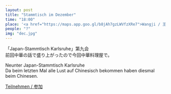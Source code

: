 ```yaml
---
layout: post
title: "Stammtisch im Dezember"
time: "18:00"
place: '<a href="https://maps.app.goo.gl/b8jAh7gzLWVfzXRe7">Wangji / 王记餐馆</a>'
people: "?"
img: "dec.jpg"
---
```


「Japan-Stammtisch Karlsruhe」第九会  
前回中華の話で盛り上がったので今回中華料理屋で。

Neunter Japan-Stammtisch Karlsruhe  
Da beim letzten Mal alle Lust auf Chinesisch bekommen haben diesmal beim Chinesen.

[Teilnehmen / 参加](https://nuudel.digitalcourage.de/TpMgQHcDgXP1tTep)
